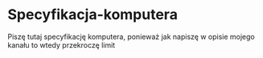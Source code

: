 # Specyfikacja-komputera
Piszę tutaj specyfikację komputera, ponieważ jak napiszę w opisie mojego kanału to wtedy przekroczę limit
